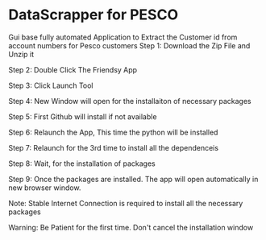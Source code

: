 # DataScrapper for PESCO 
Gui base fully automated Application to Extract the Customer id from account numbers for Pesco customers 
Step 1: Download the Zip File and Unzip it 

Step 2: Double Click The Friendsy App

Step 3: Click Launch Tool

Step 4: New Window will open for the installaiton of necessary packages

Step 5: First Github will install if not available

Step 6: Relaunch the App, This time the python will be installed

Step 7: Relaunch for the 3rd time to install all the dependenceis

Step 8: Wait, for the installation of packages

Step 9: Once the packages are installed. The app will open automatically in new browser window. 


Note: Stable Internet Connection is required to install all the necessary packages


Warning: Be Patient for the first time. Don't cancel the installation window 
